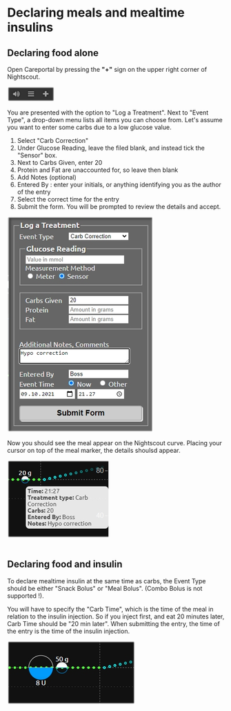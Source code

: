 # Declaring meals and mealtime insulins

## Declaring food alone

Open Careportal by pressing the **"+"** sign on the upper right corner of Nightscout.

![Careportal](../img/careportal.jpg)

You are presented with the option to "Log a Treatment". Next to "Event Type", a drop-down menu lists all items you can choose from. Let's assume you want to enter some carbs due to a low glucose value. 

1. Select "Carb Correction"
2. Under Glucose Reading, leave the filed blank, and instead tick the "Sensor" box.
3. Next to Carbs Given, enter 20
4. Protein and Fat are unaccounted for, so leave then blank
5. Add Notes (optional)
6. Entered By : enter your initials, or anything identifying you as the author of the entry
7. Select the correct time for the entry
8. Submit the form. You will be prompted to review the details and accept.

![Meal](../img/meal.jpg)

Now you should see the meal appear on the Nightscout curve. Placing your cursor on top of the meal marker, the details shoulsd appear.

![Meal2](../img/meal2.jpg)
<br>
<br>

## Declaring food and insulin

To declare mealtime insulin at the same time as carbs, the Event Type should be either "Snack Bolus" or "Meal Bolus". (Combo Bolus is not supported !).

You will have to specify the "Carb Time", which is the time of the meal in relation to the insulin injection. So if you inject first, and eat 20 minutes later, Carb Time should be "20 min later". When submitting the entry, the time of the entry is the time of the insulin injection. 

![Meal3](../img/meal3.jpg)
